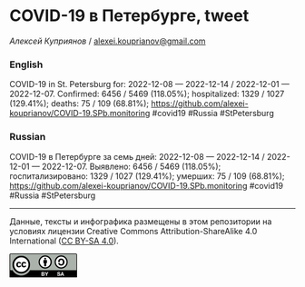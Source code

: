 COVID-19 в Петербурге, tweet
============================

*Алексей Куприянов* /
<a href="mailto:alexei.kouprianov@gmail.com" class="email">alexei.kouprianov@gmail.com</a>

### English

COVID-19 in St. Petersburg for: 2022-12-08 — 2022-12-14 / 2022-12-01 —
2022-12-07. Сonfirmed: 6456 / 5469 (118.05%); hospitalized: 1329 / 1027
(129.41%); deaths: 75 / 109 (68.81%);
<a href="https://github.com/alexei-kouprianov/COVID-19.SPb.monitoring" class="uri">https://github.com/alexei-kouprianov/COVID-19.SPb.monitoring</a>
\#covid19 \#Russia \#StPetersburg

### Russian

COVID-19 в Петербурге за семь дней: 2022-12-08 — 2022-12-14 / 2022-12-01
— 2022-12-07. Выявлено: 6456 / 5469 (118.05%); госпитализировано: 1329 /
1027 (129.41%); умерших: 75 / 109 (68.81%);
<a href="https://github.com/alexei-kouprianov/COVID-19.SPb.monitoring" class="uri">https://github.com/alexei-kouprianov/COVID-19.SPb.monitoring</a>
\#covid19 \#Russia \#StPetersburg

------------------------------------------------------------------------

Данные, тексты и инфографика размещены в этом репозитории на условиях
лицензии Creative Commons Attribution-ShareAlike 4.0 International ([CC
BY-SA 4.0](https://creativecommons.org/licenses/by-sa/4.0/)).

![](../misc/CC-BY-SA-icon.png "CC-BY-SA")
